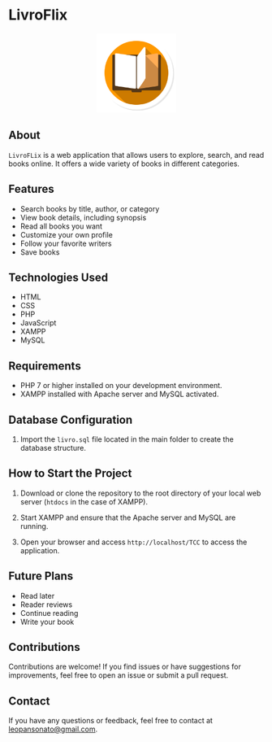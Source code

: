 # LivroFlix
<p align="center"><img src="TCC/Recursos/book_image2.png" alt="" width="156" height="156"></p>


## About

`LivroFLix` is a web application that allows users to explore, search, and read books online. It offers a wide variety of books in different categories.

## Features

- Search books by title, author, or category
- View book details, including synopsis
- Read all books you want
- Customize your own profile
- Follow your favorite writers
- Save books

## Technologies Used

- HTML
- CSS
- PHP
- JavaScript
- XAMPP
- MySQL

## Requirements

- PHP 7 or higher installed on your development environment.
- XAMPP installed with Apache server and MySQL activated.

## Database Configuration

1. Import the `livro.sql` file located in the main folder to create the database structure.

## How to Start the Project

1. Download or clone the repository to the root directory of your local web server (`htdocs` in the case of XAMPP).

2. Start XAMPP and ensure that the Apache server and MySQL are running.

3. Open your browser and access `http://localhost/TCC` to access the application.

## Future Plans
- Read later
- Reader reviews
- Continue reading
- Write your book


## Contributions

Contributions are welcome! If you find issues or have suggestions for improvements, feel free to open an issue or submit a pull request.

## Contact

If you have any questions or feedback, feel free to contact at [leopansonato@gmail.com](mailto:leopansonato@gmail.com).
